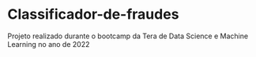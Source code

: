 # Classificador-de-fraudes
Projeto realizado durante o bootcamp da Tera de Data Science e Machine Learning no ano de 2022
